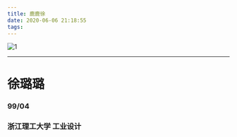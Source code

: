 ```yaml
---
title: 鹿鹿徐
date: 2020-06-06 21:18:55
tags:
---
```


![1](1.png)

---
# 徐璐璐
### 99/04
### 浙江理工大学 工业设计


